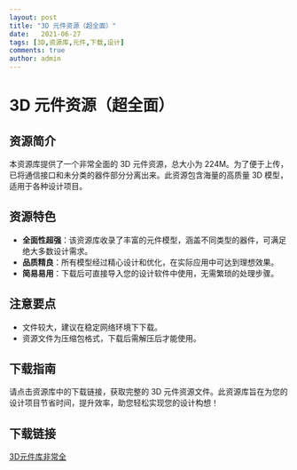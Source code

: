 ```yaml
---
layout: post
title: "3D 元件资源（超全面）"
date:   2021-06-27
tags: [3D,资源库,元件,下载,设计]
comments: true
author: admin
---
```

# 3D 元件资源（超全面）

## 资源简介

本资源库提供了一个非常全面的 3D 元件资源，总大小为 224M。为了便于上传，已将通信接口和未分类的器件部分分离出来。此资源包含海量的高质量 3D 模型，适用于各种设计项目。

## 资源特色

- **全面性超强**：该资源库收录了丰富的元件模型，涵盖不同类型的器件，可满足绝大多数设计需求。
- **品质精良**：所有模型经过精心设计和优化，在实际应用中可达到理想效果。
- **简易易用**：下载后可直接导入您的设计软件中使用，无需繁琐的处理步骤。

## 注意要点

- 文件较大，建议在稳定网络环境下下载。
- 资源文件为压缩包格式，下载后需解压后才能使用。

## 下载指南

请点击资源库中的下载链接，获取完整的 3D 元件资源文件。此资源库旨在为您的设计项目节省时间，提升效率，助您轻松实现您的设计构想！

## 下载链接

[3D元件库非常全](https://pan.quark.cn/s/d34855087a36)